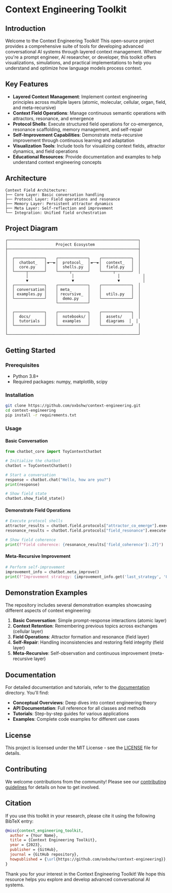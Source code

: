 # Context Engineering Toolkit

## Introduction

Welcome to the Context Engineering Toolkit! This open-source project provides a comprehensive suite of tools for developing advanced conversational AI systems through layered context management. Whether you're a prompt engineer, AI researcher, or developer, this toolkit offers visualizations, simulations, and practical implementations to help you understand and optimize how language models process context.

## Key Features

- **Layered Context Management**: Implement context engineering principles across multiple layers (atomic, molecular, cellular, organ, field, and meta-recursive)
- **Context Field Operations**: Manage continuous semantic operations with attractors, resonance, and emergence
- **Protocol Shells**: Execute structured field operations for co-emergence, resonance scaffolding, memory management, and self-repair
- **Self-Improvement Capabilities**: Demonstrate meta-recursive improvement through continuous learning and adaptation
- **Visualization Tools**: Include tools for visualizing context fields, attractor dynamics, and field operations
- **Educational Resources**: Provide documentation and examples to help understand context engineering concepts

## Architecture

```
Context Field Architecture:
├── Core Layer: Basic conversation handling
├── Protocol Layer: Field operations and resonance
├── Memory Layer: Persistent attractor dynamics
├── Meta Layer: Self-reflection and improvement
└── Integration: Unified field orchestration
```

## Project Diagram

```
┌─────────────────────────────────────────────────────────┐
│                     Project Ecosystem                   │
├─────────────────────────────────────────────────────────┤
│                                                         │
│  ┌─────────────┐    ┌─────────────┐    ┌─────────────┐  │
│  │  chatbot_   │◄──►│  protocol_  │◄──►│  context_   │  │
│  │  core.py    │    │  shells.py  │    │  field.py   │  │
│  └─────┬───────┘    └─────┬───────┘    └─────┬───────┘  │
│        │                   │                   │          │
│        ▼                   ▼                   ▼          │
│  ┌─────────────┐    ┌─────────────┐    ┌─────────────┐  │
│  │ conversation│    │ meta_       │    │             │  │
│  │ examples.py │    │ recursive_  │    │  utils.py   │  │
│  └─────────────┘    │  demo.py    │    └─────────────┘  │
│                     └─────────────┘                     │
│                                                         │
│  ┌─────────────┐    ┌─────────────┐    ┌─────────────┐  │
│  │  docs/      │    │  notebooks/ │    │  assets/    │  │
│  │  tutorials  │    │  examples   │    │  diagrams  │  │
│  └─────────────┘    └─────────────┘    └─────────────┘  │
│                                                         │
└─────────────────────────────────────────────────────────┘
```

## Getting Started

### Prerequisites

- Python 3.8+
- Required packages: numpy, matplotlib, scipy

### Installation

```bash
git clone https://github.com/oxbshw/context-engineering.git
cd context-engineering
pip install -r requirements.txt
```

### Usage

#### Basic Conversation

```python
from chatbot_core import ToyContextChatbot

# Initialize the chatbot
chatbot = ToyContextChatbot()

# Start a conversation
response = chatbot.chat("Hello, how are you?")
print(response)

# Show field state
chatbot.show_field_state()
```

#### Demonstrate Field Operations

```python
# Execute protocol shells
attractor_results = chatbot.field.protocols["attractor_co_emerge"].execute(chatbot.field)
resonance_results = chatbot.field.protocols["field_resonance"].execute(chatbot.field)

# Show field coherence
print(f"Field coherence: {resonance_results['field_coherence']:.2f}")
```

#### Meta-Recursive Improvement

```python
# Perform self-improvement
improvement_info = chatbot.meta_improve()
print(f"Improvement strategy: {improvement_info.get('last_strategy', 'Unknown')}")
```

## Demonstration Examples

The repository includes several demonstration examples showcasing different aspects of context engineering:

1. **Basic Conversation**: Simple prompt-response interactions (atomic layer)
2. **Context Retention**: Remembering previous topics across exchanges (cellular layer)
3. **Field Operations**: Attractor formation and resonance (field layer)
4. **Self-Repair**: Handling inconsistencies and restoring field integrity (field layer)
5. **Meta-Recursive**: Self-observation and continuous improvement (meta-recursive layer)

## Documentation

For detailed documentation and tutorials, refer to the [documentation](docs/README.md) directory. You'll find:

- **Conceptual Overviews**: Deep dives into context engineering theory
- **API Documentation**: Full reference for all classes and methods
- **Tutorials**: Step-by-step guides for various applications
- **Examples**: Complete code examples for different use cases

## License

This project is licensed under the MIT License - see the [LICENSE](LICENSE) file for details.

## Contributing

We welcome contributions from the community! Please see our [contributing guidelines](CONTRIBUTING.md) for details on how to get involved.

## Citation

If you use this toolkit in your research, please cite it using the following BibTeX entry:

```bibtex
@misc{context_engineering_toolkit,
  author = {Your Name},
  title = {Context Engineering Toolkit},
  year = {2023},
  publisher = {GitHub},
  journal = {GitHub repository},
  howpublished = {\url{https://github.com/oxbshw/context-engineering}},
}
```

Thank you for your interest in the Context Engineering Toolkit! We hope this resource helps you explore and develop advanced conversational AI systems.
